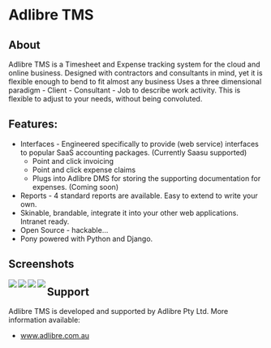 # Adlibre TMS

## About

Adlibre TMS is a Timesheet and Expense tracking system for the cloud and online business.
Designed with contractors and consultants in mind, yet it is flexible enough to bend to fit almost any business
Uses a three dimensional paradigm - Client - Consultant - Job to describe work activity. This is flexible to adjust to your needs,
without being convoluted.

## Features:

* Interfaces - Engineered specifically to provide (web service) interfaces to popular SaaS accounting packages. (Currently Saasu supported)
    - Point and click invoicing
    - Point and click expense claims
    - Plugs into Adlibre DMS for storing the supporting documentation for expenses. (Coming soon)
* Reports - 4 standard reports are available. Easy to extend to write your own.
* Skinable, brandable, integrate it into your other web applications. Intranet ready.
* Open Source - hackable...
* Pony powered with Python and Django.

## Screenshots

<img src="http://api.ning.com/files/pkIMBlji3wsiGMEg5ctIg1eMkXxskzsGI6jTNiyo1IJzvLXnDCIKDimZffBZOIhWhpOIAGGPaGzRsuSvpGyelxF0Xrs*jxD5/ss0.jpg" align="left" />
<img src="http://api.ning.com/files/iQsL9ukR9Q5vfA4EEegsHRUGYOFngKxtcElX4jIGidTqso6OeplttALo9goWKG-NW4ryboBvbsZPmHaBGQP1zzAFFpG9JOnE/ss1.jpg" align="left" />
<img src="http://api.ning.com/files/cC0c4AhgrwGxDsskBc0oXOt1ADbWlM3cxCT8FCnPufow2ywc6EPrcWYopnESoZa6GIbxSla-ClvjyO2AbZnC-3y-aX1bjCGc/ss2.jpg" align="left" />
<img src="http://api.ning.com/files/efSHhTD6-9lNeo9nDhnxqYy-4RwqzQyvy0hHsNRfeEsJ5kPQrcyDoNh0cIt7EWBDayKs-bw1FjiekqWzJnBPxGsuF-xMILKQ/ss3.jpg" align="left" />

## Support

Adlibre TMS is developed and supported by Adlibre Pty Ltd.
More information available:
* www.adlibre.com.au
